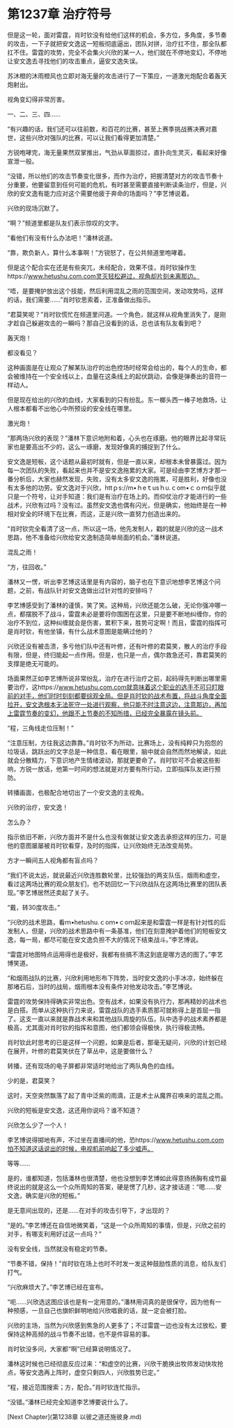 # 第1237章 治疗符号

但是这一轮，面对雷霆，肖时钦没有给他们这样的机会，多方位，多角度，多节奏的攻击，一下子就把安文逸这一短板彻底逼出，团队对拼，治疗扛不住，那全队都扛不住。雷霆的攻势，完全不会集火兴欣的某一人，他们就在不停地变幻，不停地让安文逸去寻找他们的攻击重点，逼安文逸失误。

苏沐橙的沐雨橙风也立即对海无量的攻击进行了一下策应，一道激光炮配合着轰天炮射出。

视角变幻得非常厉害。

一、二、三、四……

“有兴趣的话，我们还可以往前数，和百花的比赛，甚至上赛季挑战赛决赛对嘉世，这些兴欣对强队的比赛，可以让我们看得更加清楚。”

方锐咆哮完，海无量果然双掌推出，气劲从草面掠过，直扑向生灵灭，看起来好像宣泄一般。

“没错，所以他们的攻击节奏变化很多，而作为治疗，把握清楚对方的攻击节奏十分重要，他要留意到任何可能的危机，有时甚至需要直接判断读条治疗，但是，兴欣的安文逸有能力应对这个需要他疲于奔命的场面吗？”李艺博说着。

兴欣的现场沉默了。

“啊？”频道里都是队友们表示惊叹的文字。

“看他们有没有什么办法吧！”潘林说道。

“靠，欺负新人，算什么本事啊！”方锐怒了，在公共频道里咆哮着。

但是这个配合实在还是有些突兀，未经配合，效果不佳，肖时钦操作生https://www.hetushu.com.com灵灭轻松避过，视角却片刻未离那边。

“唔，是要掩护放出这个技能，然后利用混乱之雨的范围空间，发动攻势吗，这样的话，我们需要……”肖时钦思索着，正准备做出指示。

“君莫笑呢？”肖时钦慌忙在频道里问道。一个角色，就这样从视角里消失了，是刚才趁自己躲避攻击的一瞬吗？那自己没看到的话，总也该有队友看到吧？

轰天炮！

都没看见？

这种画面是在让观众了解某队治疗的出色控场时经常会给出的，每个人的生命，都会被维持在一个安全线以上，血量在这条线上的起伏跳动，会像是弹奏出的音符一样动人。

但是现在给出的兴欣的血线，大家看到的只有纷乱。东一榔头西一棒子地救场，让人根本都看不出他心中所预设的安全线在哪里。

激光炮！

“那两场兴欣的表现？”潘林下意识地附和着，心头也在琢磨。他的眼界比起寻常玩家也是要高出不少的，这么一琢磨，发现好像真的捕捉到了什么。

安文逸是短板，这个话题从最初时就有，但是一直以来，却根本未曾暴露过。因为每一次团队的失败，看起来也并不是安文逸拖累的大家。可是经由李艺博方才那一番分析后，大家也赫然发现，失败，没有太多安文逸的拖累，可是胜利，好像也没有太多他的功劳。安文逸对于兴欣，httｐs://m•ｈeｔusｈu.ｃom•ｃｏｍ似乎就只是一个符号，让对手知道：我们是有治疗在场上的。而仰仗治疗才能进行的一些战术，兴欣有过吗？没有过。虽然安文逸也偶有闪光，但是确实，他始终是在一种相对安全的环境下在比赛，而这，正是兴欣一直努力创造出来的。

“肖时钦完全看清了这一点，所以这一场，他先发制人，戳的就是兴欣的这一战术思路，他不准备给兴欣给安文逸制造简单局面的机会。”潘林说道。

混乱之雨！

“方，往回收。”

潘林又一愣，听出李艺博这话里是有内容的，脑子也在下意识地想李艺博这个问题，之前，有战队针对安文逸做出过针对性的安排吗？

李艺博感受到了潘林的谨慎，笑了笑。这种局，兴欣还能怎么破，无论你强冲哪一点，都摆脱不了战斗，雷霆未必是要将你围困在这里，只是要不断地纠缠你，你的冶疗不到位，这种纠缠就会是伤害，累积下来，胜势可定啊！而且，雷霆的指挥可是肖时钦，有他坐镇，有什么战术意图是能瞒过他的？

兴欣还没有被击溃，多亏他们队中还有叶修，还有叶修的君莫笑，散人的治疗手段有限，但是，终归能起一点作用。但是，也只是一点，偶尔救急还可，靠君莫笑的支撑是绝无可能的。

场面果然正如李艺博所说非常纷乱，治疗在进行治疗之前，起码得先判断出哪里需要治疗，这https://www.hetushu.com.com就意味着这个职业的选手不可只盯眼前的对手，他们时时刻刻都要综观全局。但是肖时钦的战术布置，将战斗角度全面拉开，安文逸根本无法死守一处进行观察，他只能不时注意这边，注意那边，再加上雷霆节奏的变幻，他跟不上节奏的不知所措，已经完全暴露在镜头前。

“程，三角线走位压制！”

“注意压制，方往我这边靠靠。”肖时钦不为所动，比赛场上，没有纯粹只为抱怨的垃圾话，跳跃出的文字总是一种信息，看在眼里，脑中就会自然而然地解读，如此就会分散精力，下意识地产生情绪波动，那就更要命了。肖时钦可不会被这些影响，方锐一放话，他第一时间的想法就是对方要有所行动，立即指挥队友进行预防。

转播画面，也极配合地切出了一个安文逸的主视角。

兴欣的治疗，安文逸！

怎么办？

指示依旧不断，兴欣方面并不是什么也没有做就让安文逸去承担这样的压力，可是他的意图屡屡被肖时钦看穿，及时的指挥，让兴欣始终无法改变局势。

方才一瞬间五人视角都有盲点吗？

“我们不说太远，就说最近兴欣连胜数轮里，比较强劲的两支队伍，烟雨和虚空，看过这两场比赛的观众朋友们，也不妨回忆一下兴欣战队在这两场比赛里的团队表现。”李艺博居然还卖起了关子。

“戴，转30度攻击。”

“兴欣的战术思路，看ｍ•hetushu.ｃoｍ•ｃoｍ起来是和雷霆一样是有针对性的后发制人，但是，兴欣的战术思路中有一条基准，他们在刻意掩护着他们的短板安文逸，每一局，都尽可能在安文逸负担不大的情况下结束战斗。”李艺博说。

“雷霆对地图特点运用得也是极好，我都有些搞不清这到底是哪方选的图了。”李艺博笑道。

“和烟雨战队的比赛，兴欣利用地形布下阵势，当时安文逸的小手冰凉，始终躲在那堵石后，当时的战局，烟雨根本没有条件对他发动攻击。”李艺博说。

雷霆的攻势保持得确实非常出色。空有战术，如果没有执行力，那再精妙的战术也是白搭。而单从这种执行力来说，雷霆战队的选手素质那可就称得上是首屈一指了。这支一直以来就是靠战术来和其他战队周旋的队伍，队中选手的战术素养都是极高，尤其面对肖时钦的指挥和意图，他们都领会得极快，执行得极流畅。

肖时钦此时思考的已是这样一个问题，如果是后者，那毫无疑问，兴欣的计划已经在展开，叶修的君莫笑伏在了草丛中，这是要做什么？

转播，还有现场的电子屏都非常适时地给出了两队角色的血线。

少的是，君莫笑？

这时，天空突然飘落了起了青中泛紫的雨滴，正是术士从魔界召唤来的混乱之雨。

兴欣的短板是安文逸，这还用你说吗？谁不知道？

兴欣怎么少了一个人！

李艺博说得掷地有声，不过坐在直播间的他，恐https://www.hetushu.com.com怕不知道这话说出的时候，电视机前响起了多少嘘声。

等等……

是的，谁都知道，包括潘林也很清楚，他也没想到李艺博如此得意扬扬胸有成竹最终说出的就是这么一个众所周知的答案，硬是愣了几秒，这才接话道：“嗯……安文逸，确实是兴欣的短板。”

是无意间出现的，还是……在对手的攻击引导下，才出现的？

“是的。”李艺博还在自信地微笑着，“这是一个众所周知的事情，但是，兴欣之前的对手，有哪支利用好过这一点吗？”

没有安全线，当然就没有稳定的节奏。

“节奏不错，保持！”肖时钦在场上也时不时发一发这种鼓励性质的消息，给队友们打气。

“兴欣麻烦大了。”李艺博已经在宣布。

“呃……兴欣选这图应该也是有一定用意的。”潘林用词真的是很保守，因为他有一种预感，一旦自己也旗帜鲜明地给兴欣唱衰的话，就一定会被打脸。

兴欣的主场，当然为兴欣感到焦急的人更多了；不过雷霆一边也没有太过放松，要保持这种高频的战斗节奏不出错，也不是件容易的事。

肖时钦没多问，大家都“啊”已经算说明情况了。

潘林这时候也已经彻底反应过来：“和虚空的比赛，兴欣干脆换出牧师发动快攻抢点，等安文逸再上阵时，虚空只剩四人，兴欣胜势已定。”

“程，接近范围搜索；方，配合。”肖时钦连忙指示。

“没错。”潘林已经完全知道李艺博要说什么了。



[Next Chapter](第1238章 以彼之道还施彼身.md)